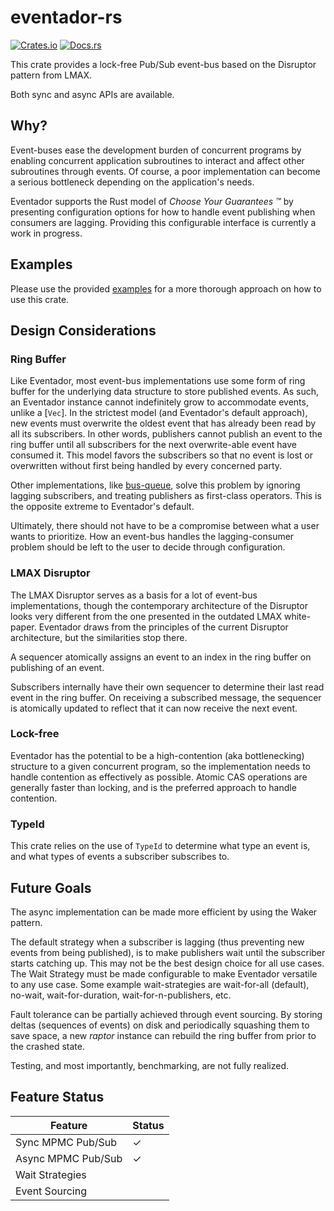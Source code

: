 # eventador-rs

[![Crates.io][crates-badge]][crates-url]
[![Docs.rs][docs-badge]][docs-url]

[crates-badge]: https://img.shields.io/crates/v/eventador.svg
[crates-url]: https://crates.io/crates/eventador
[docs-badge]: https://docs.rs/eventador/badge.svg
[docs-url]: https://docs.rs/eventador

This crate provides a lock-free Pub/Sub event-bus based on the Disruptor pattern from LMAX.

Both sync and async APIs are available.

## Why?

Event-buses ease the development burden of concurrent programs by enabling concurrent
application subroutines to interact and affect other subroutines through events. Of course,
a poor implementation can become a serious bottleneck depending on the application's needs.

Eventador supports the Rust model of *Choose Your Guarantees &trade;* by presenting
configuration options for how to handle event publishing when consumers are lagging.
Providing this configurable interface is currently a work in progress.

## Examples

Please use the provided [examples](#) for a more thorough approach on how to use this crate.

## Design Considerations

### Ring Buffer

Like Eventador, most event-bus implementations use some form of ring buffer for the underlying
data structure to store published events. As such, an Eventador instance cannot indefinitely
grow to accommodate events, unlike a [`Vec`]. In the strictest model (and Eventador's default
approach), new events must overwrite the oldest event that has already been read by all its
subscribers. In other words, publishers cannot publish an event to the ring buffer until all
subscribers for the next overwrite-able event have consumed it. This model favors the
subscribers so that no event is lost or overwritten without first being handled by every
concerned party.

Other implementations, like [bus-queue](https://github.com/filipdulic/bus-queue), solve this
problem by ignoring lagging subscribers, and treating publishers as first-class operators. This
is the opposite extreme to Eventador's default.

Ultimately, there should not have to be a compromise between what a user wants to prioritize.
How an event-bus handles the lagging-consumer problem should be left to the user to decide
through configuration.

### LMAX Disruptor

The LMAX Disruptor serves as a basis for a lot of event-bus implementations, though the
contemporary architecture of the Disruptor looks very different from the one presented in the
outdated LMAX white-paper. Eventador draws from the principles of the current Disruptor
architecture, but the similarities stop there.

A sequencer atomically assigns an event to an index in the ring buffer on publishing of an
event.

Subscribers internally have their own sequencer to determine their last read event in the ring
buffer. On receiving a subscribed message, the sequencer is atomically updated to reflect that
it can now receive the next event.

### Lock-free

Eventador has the potential to be a high-contention (aka bottlenecking) structure to a given
concurrent program, so the implementation needs to handle contention as effectively as possible.
Atomic CAS operations are generally faster than locking, and is the preferred approach to handle
contention.

### TypeId
This crate relies on the use of `TypeId` to determine what type an event is, and what types of
events a subscriber subscribes to.

## Future Goals

The async implementation can be made more efficient by using the Waker
pattern.

The default strategy when a subscriber is lagging (thus preventing new
events from being published), is to make publishers wait until the
subscriber starts catching up. This may not be the best design choice
for all use cases. The Wait Strategy must be made configurable to make
Eventador versatile to any use case. Some example wait-strategies are
wait-for-all (default), no-wait, wait-for-duration,
wait-for-n-publishers, etc.

Fault tolerance can be partially achieved through event sourcing. By
storing deltas (sequences of events) on disk and periodically squashing
them to save space, a new *raptor* instance can rebuild the ring buffer
from prior to the crashed state.

Testing, and most importantly, benchmarking, are not
fully realized.

## Feature Status

| Feature                                             	| Status 	|
|-----------------------------------------------------	|--------	|
| Sync MPMC Pub/Sub 	                                |     ✓  	|
| Async MPMC Pub/Sub 	                                |     ✓  	|
| Wait Strategies                                       |       	|
| Event Sourcing                                        |       	|
